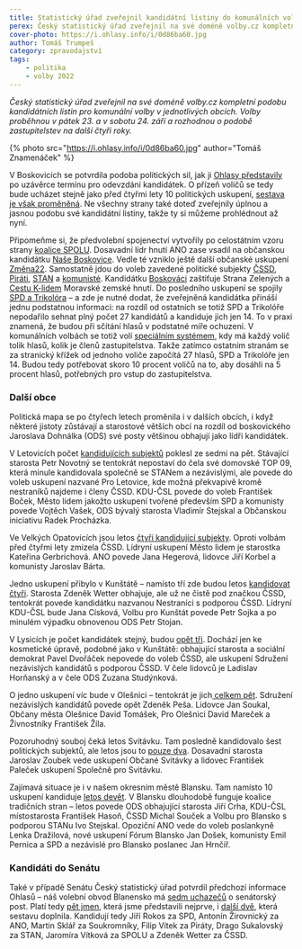 ```yaml
---
title: Statistický úřad zveřejnil kandidátní listiny do komunálních voleb
perex: Český statistický úřad zveřejnil na své doméně volby.cz kompletní podobu kandidátních listin pro komunální volby v jednotlivých obcích. 
cover-photo: https://i.ohlasy.info/i/0d86ba60.jpg
author: Tomáš Trumpeš
category: zpravodajství
tags:
    - politika
    - volby 2022
---
```


*Český statistický úřad zveřejnil na své doméně volby.cz kompletní podobu kandidátních listin pro komunální volby v jednotlivých obcích. Volby proběhnou v pátek 23. a v sobotu 24. září a rozhodnou o podobě zastupitelstev na další čtyři roky.*

{% photo src="https://i.ohlasy.info/i/0d86ba60.jpg" author="Tomáš Znamenáček" %}

V Boskovicích se potvrdila podoba politických sil, jak ji [Ohlasy představily](https://ohlasy.info/clanky/2022/07/deset-kandidatek.html) po uzávěrce termínu pro odevzdání kandidátek. O přízeň voličů se tedy bude ucházet stejně jako před čtyřmi lety 10 politických uskupení, [sestava je však proměněná](https://volby.cz/pls/kv2022/kv2211?xjazyk=CZ&xid=1&xv=12&xdz=2&xnumnuts=6201&xobec=581372). Ne všechny strany také doteď zveřejnily úplnou a jasnou podobu své kandidátní listiny, takže ty si můžeme prohlédnout až nyní.

Připomeňme si, že předvolební spojenectví vytvořily po celostátním vzoru strany [koalice SPOLU](https://volby.cz/pls/kv2022/kv21111?xjazyk=CZ&xid=1&xv=12&xdz=2&xnumnuts=6201&xobec=581372&xstrana=1327). Dosavadní lídr hnutí ANO zase vsadil na občanskou kandidátku [Naše Boskovice](https://volby.cz/pls/kv2022/kv21111?xjazyk=CZ&xid=1&xv=12&xdz=2&xnumnuts=6201&xobec=581372&xstrana=901). Vedle té vzniklo ještě další občanské uskupení [Změna22](https://volby.cz/pls/kv2022/kv21111?xjazyk=CZ&xid=1&xv=12&xdz=2&xnumnuts=6201&xobec=581372&xstrana=902). Samostatně jdou do voleb zavedené politické subjekty [ČSSD](https://volby.cz/pls/kv2022/kv21111?xjazyk=CZ&xid=1&xv=12&xdz=2&xnumnuts=6201&xobec=581372&xstrana=7), [Piráti](https://volby.cz/pls/kv2022/kv21111?xjazyk=CZ&xid=1&xv=12&xdz=2&xnumnuts=6201&xobec=581372&xstrana=720), [STAN](https://volby.cz/pls/kv2022/kv21111?xjazyk=CZ&xid=1&xv=12&xdz=2&xnumnuts=6201&xobec=581372&xstrana=166) a [komunisté](https://volby.cz/pls/kv2022/kv21111?xjazyk=CZ&xid=1&xv=12&xdz=2&xnumnuts=6201&xobec=581372&xstrana=47). Kandidátku [Boskováci](https://volby.cz/pls/kv2022/kv21111?xjazyk=CZ&xid=1&xv=12&xdz=2&xnumnuts=6201&xobec=581372&xstrana=364) zaštiťuje Strana Zelených a [Cestu K-lidem](https://volby.cz/pls/kv2022/kv21111?xjazyk=CZ&xid=1&xv=12&xdz=2&xnumnuts=6201&xobec=581372&xstrana=1325) Moravské zemské hnutí. Do posledního uskupení se spojily [SPD a Trikolóra](https://volby.cz/pls/kv2022/kv21111?xjazyk=CZ&xid=1&xv=12&xdz=2&xnumnuts=6201&xobec=581372&xstrana=1491) – a zde je nutné dodat, že zveřejněná kandidátka přináší jednu podstatnou informaci: na rozdíl od ostatních se totiž SPD a Trikolóře nepodařilo sehnat plný počet 27 kandidátů a kandiduje jich jen 14. To v praxi znamená, že budou při sčítání hlasů v podstatné míře ochuzeni. V komunálních volbách se totiž volí [speciálním systémem](https://ohlasy.info/clanky/2018/09/krizkovani.html), kdy má každý volič tolik hlasů, kolik je členů zastupitelstva. Takže zatímco ostatním stranám se za stranický křížek od jednoho voliče započítá 27 hlasů, SPD a Trikolóře jen 14. Budou tedy potřebovat skoro 10 procent voličů na to, aby dosáhli na 5 procent hlasů, potřebných pro vstup do zastupitelstva.

### Další obce

Politická mapa se po čtyřech letech proměnila i v dalších obcích, i když některé jistoty zůstávají a starostové větších obcí na rozdíl od boskovického Jaroslava Dohnálka (ODS) své posty většinou obhajují jako lídři kandidátek.

V Letovicích počet [kandidujících subjektů](https://volby.cz/pls/kv2022/kv2211?xjazyk=CZ&xid=1&xv=12&xdz=2&xnumnuts=6201&xobec=581917) poklesl ze sedmi na pět. Stávající starosta Petr Novotný se tentokrát nepostaví do čela své domovské TOP 09, která minule kandidovala společně se STANem a nezávislými, ale povede do voleb uskupení nazvané Pro Letovice, kde možná překvapivě kromě nestraníků najdeme i členy ČSSD. KDU-ČSL povede do voleb František Boček, Město lidem jakožto uskupení tvořené především SPD a komunisty povede Vojtěch Vašek, ODS bývalý starosta Vladimír Stejskal a Občanskou iniciativu Radek Procházka.

Ve Velkých Opatovicích jsou letos [čtyři kandidující subjekty](https://volby.cz/pls/kv2022/kv2211?xjazyk=CZ&xid=1&xv=12&xdz=2&xnumnuts=6201&xobec=582646). Oproti volbám před čtyřmi lety zmizela ČSSD. Lídryní uskupení Město lidem je starostka Kateřina Gerbrichová. ANO povede Jana Hegerová, lidovce Jiří Korbel a komunisty Jaroslav Bárta.

Jedno uskupení přibylo v Kunštátě – namísto tří zde budou letos [kandidovat čtyři](https://volby.cz/pls/kv2022/kv2211?xjazyk=CZ&xid=1&xv=12&xdz=2&xnumnuts=6201&xobec=581879). Starosta Zdeněk Wetter obhajuje, ale už ne čistě pod značkou ČSSD, tentokrát povede kandidátku nazvanou Nestraníci s podporou ČSSD. Lídryní KDU-ČSL bude Jana Císková, Volbu pro Kunštát povede Petr Sojka a po minulém výpadku obnovenou ODS Petr Stojan.

V Lysicích je počet kandidátek stejný, budou [opět tři](https://volby.cz/pls/kv2022/kv2211?xjazyk=CZ&xid=1&xv=12&xdz=6&xnumnuts=6201&xobec=582018). Dochází jen ke kosmetické úpravě, podobné jako v Kunštátě: obhajující starosta a sociální demokrat Pavel Dvořáček nepovede do voleb ČSSD, ale uskupení Sdružení nezávislých kandidátů s podporou ČSSD. V čele lidovců je Ladislav Horňanský a v čele ODS Zuzana Studýnková.

O jedno uskupení víc bude v Olešnici – tentokrát je jich[ celkem pět](https://volby.cz/pls/kv2022/kv2211?xjazyk=CZ&xid=1&xv=12&xdz=2&xnumnuts=6201&xobec=582158). Sdružení nezávislých kandidátů povede opět Zdeněk Peša. Lidovce Jan Soukal, Občany města Olešnice David Tomášek, Pro Olešnici David Mareček a Živnostníky František Žíla.

Pozoruhodný souboj čeká letos Svitávku. Tam posledně kandidovalo šest politických subjektů, ale letos jsou to [pouze dva](https://volby.cz/pls/kv2022/kv2211?xjazyk=CZ&xid=1&xv=12&xdz=6&xnumnuts=6201&xobec=582441). Dosavadní starosta Jaroslav Zoubek vede uskupení Občané Svitávky a lidovec František Paleček uskupení Společně pro Svitávku.

Zajímavá situace je i v našem okresním městě Blansku. Tam namísto 10 uskupení kandiduje [letos devět](https://volby.cz/pls/kv2022/kv2211?xjazyk=CZ&xid=1&xv=12&xdz=2&xnumnuts=6201&xobec=581283). V Blansku dlouhodobě funguje koalice tradičních stran – letos povede ODS obhajující starosta Jiří Crha, KDU-ČSL místostarosta František Hasoň, ČSSD Michal Souček a Volbu pro Blansko s podporou STANu Ivo Stejskal. Opoziční ANO vede do voleb poslankyně Lenka Dražilová, nové uskupení Fórum Blansko Jan Došek, komunisty Emil Pernica a SPD a nezávislé pro Blansko poslanec Jan Hrnčíř.

### Kandidáti do Senátu

Také v případě Senátu Český statistický úřad potvrdil předchozí informace Ohlasů – náš volební obvod Blanensko má [sedm uchazečů](https://volby.cz/pls/senat/se1111?xjazyk=CZ&xdatum=20220923&xobvod=49&xv=1&xt=2) o senátorský post. Platí tedy [pět jmen](https://ohlasy.info/clanky/2022/06/senatori.html), která jsme představili nejprve, i [další dvě](https://ohlasy.info/clanky/2022/08/senatori.html), která sestavu doplnila. Kandidují tedy Jiří Rokos za SPD, Antonín Žirovnický za ANO, Martin Sklář za Soukromníky, Filip Vítek za Piráty, Drago Sukalovský za STAN, Jaromíra Vítková za SPOLU a Zdeněk Wetter za ČSSD.
